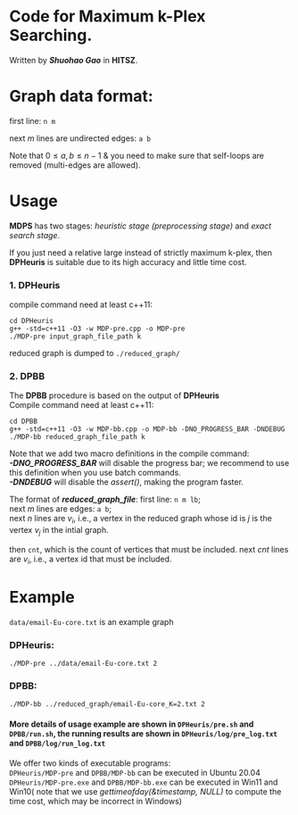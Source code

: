 # Code for Maximum  k-Plex Searching.

Written by ***Shuohao Gao*** in **HITSZ**.


# Graph data format:
first line: 
```n m```

next $m$ lines are undirected edges: ```a b```

Note that  $0 \leq a,b \leq n-1$ & you need to make sure that self-loops are removed (multi-edges are allowed).

# Usage
**MDPS** has two stages: *heuristic stage (preprocessing stage)* and *exact search stage*.

If you just need a relative large instead of strictly maximum  k-plex, then **DPHeuris** is suitable due to its high accuracy and little time cost.

### 1. DPHeuris
compile command need at least c++11:
```
cd DPHeuris
g++ -std=c++11 -O3 -w MDP-pre.cpp -o MDP-pre
./MDP-pre input_graph_file_path k
```
reduced graph is dumped to ```./reduced_graph/```

### 2. DPBB
The **DPBB** procedure is based on the output of **DPHeuris**\
Compile command need at least c++11:
```
cd DPBB
g++ -std=c++11 -O3 -w MDP-bb.cpp -o MDP-bb -DNO_PROGRESS_BAR -DNDEBUG
./MDP-bb reduced_graph_file_path k 
```
Note that we add two macro definitions in the compile command: \
***-DNO_PROGRESS_BAR*** will disable the progress bar; we recommend to use this definition when you use batch commands. \
***-DNDEBUG*** will disable the *assert()*, making the program faster.

The format of ***reduced_graph_file***:
first line: ```n m lb```;\
next $m$ lines are edges: ```a b```;\
next $n$ lines are $v_i$, i.e., a vertex in the reduced graph whose id is $j$ is the vertex $v_j$ in the intial graph.

then ```cnt```, which is the count of vertices that must be included.
next $cnt$ lines are $v_i$, i.e., a vertex id that must be included.


# Example
```data/email-Eu-core.txt``` is an example graph

### DPHeuris:
```
./MDP-pre ../data/email-Eu-core.txt 2
```
### DPBB:
```
./MDP-bb ../reduced_graph/email-Eu-core_K=2.txt 2
```
#### More details of usage example are shown in ```DPHeuris/pre.sh``` and ```DPBB/run.sh```, the running results are shown in ```DPHeuris/log/pre_log.txt``` and ```DPBB/log/run_log.txt```

We offer two kinds of executable programs:\
```DPHeuris/MDP-pre``` and ```DPBB/MDP-bb``` can be executed in Ubuntu 20.04\
```DPHeuris/MDP-pre.exe``` and ```DPBB/MDP-bb.exe``` can be executed in Win11 and Win10( note that we use *gettimeofday(&timestamp, NULL)* to compute the time cost, which may be incorrect in Windows)

